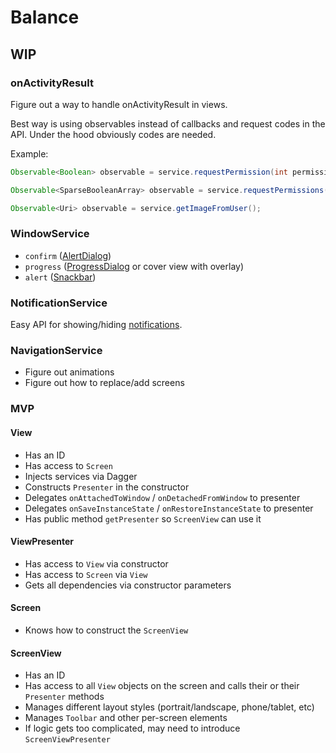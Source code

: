 # Balance

## WIP

### onActivityResult

Figure out a way to handle onActivityResult in views.

Best way is using observables instead of callbacks and request codes in the API.
Under the hood obviously codes are needed.

Example:
```java
Observable<Boolean> observable = service.requestPermission(int permission);

Observable<SparseBooleanArray> observable = service.requestPermissions(int... permissions);

Observable<Uri> observable = service.getImageFromUser();
```

### WindowService

* `confirm` ([AlertDialog](https://developer.android.com/reference/android/app/AlertDialog.html))
* `progress` ([ProgressDialog](https://developer.android.com/reference/android/app/ProgressDialog.html) or cover view with overlay)
* `alert` ([Snackbar](https://developer.android.com/reference/android/support/design/widget/Snackbar.html))

### NotificationService

Easy API for showing/hiding [notifications](https://developer.android.com/reference/android/app/Notification.html).

### NavigationService

* Figure out animations
* Figure out how to replace/add screens

### MVP

#### View

* Has an ID
* Has access to `Screen`
* Injects services via Dagger
* Constructs `Presenter` in the constructor
* Delegates `onAttachedToWindow` / `onDetachedFromWindow` to presenter
* Delegates `onSaveInstanceState` / `onRestoreInstanceState` to presenter
* Has public method `getPresenter` so `ScreenView` can use it

#### ViewPresenter

* Has access to `View` via constructor
* Has access to `Screen` via `View`
* Gets all dependencies via constructor parameters

#### Screen

* Knows how to construct the `ScreenView`

#### ScreenView

* Has an ID
* Has access to all `View` objects on the screen and calls their or their `Presenter` methods
* Manages different layout styles (portrait/landscape, phone/tablet, etc)
* Manages `Toolbar` and other per-screen elements
* If logic gets too complicated, may need to introduce `ScreenViewPresenter`
